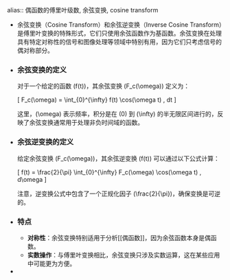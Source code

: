alias:: 偶函数的傅里叶级数, 余弦变换, cosine transform

- 余弦变换（Cosine Transform）和余弦逆变换（Inverse Cosine Transform）是傅里叶变换的特殊形式，它们只使用余弦函数作为基函数。余弦变换在处理具有特定对称性的信号和图像处理等领域中特别有用，因为它们只考虑信号的偶对称部分。
- ### 余弦变换的定义
  
  对于一个给定的函数 \(f(t)\)，其余弦变换 \(F_c(\omega)\) 定义为：
  
  \[ F_c(\omega) = \int_{0}^{\infty} f(t) \cos(\omega t) \, dt \]
  
  这里，\(\omega\) 表示频率，积分是在 \(0\) 到 \(\infty\) 的半无限区间进行的，反映了余弦变换通常用于处理非负时间域的函数。
- ### 余弦逆变换的定义
  
  给定余弦变换 \(F_c(\omega)\)，其余弦逆变换 \(f(t)\) 可以通过以下公式计算：
  
  \[ f(t) = \frac{2}{\pi} \int_{0}^{\infty} F_c(\omega) \cos(\omega t) \, d\omega \]
  
  注意，逆变换公式中包含了一个正规化因子 \(\frac{2}{\pi}\)，确保变换是可逆的。
- ### 特点
	- **对称性**：余弦变换特别适用于分析[[偶函数]]，因为余弦函数本身是偶函数。
	- **实数操作**：与傅里叶变换相比，余弦变换只涉及实数运算，这在某些应用中可能更为方便。
-